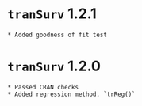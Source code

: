 # `tranSurv` 1.2.1
  	* Added goodness of fit test
# `tranSurv` 1.2.0
	* Passed CRAN checks
	* Added regression method, `trReg()`